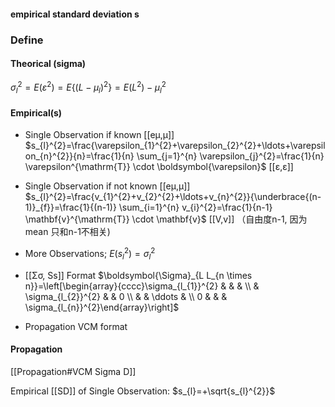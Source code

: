 #### empirical standard deviation s
### Define
 
 #### Theorical (sigma)
$\sigma_{l}^{2}=E\left(\varepsilon^{2}\right)=E\left\{\left(L-\mu_{l}\right)^{2}\right\}=E\left(L^{2}\right)-\mu_{l}^{2}$


#### Empirical(s)
 
- Single Observation if known [[eμ,μ]]
$s_{l}^{2}=\frac{\varepsilon_{1}^{2}+\varepsilon_{2}^{2}+\ldots+\varepsilon_{n}^{2}}{n}=\frac{1}{n} \sum_{j=1}^{n} \varepsilon_{j}^{2}=\frac{1}{n} \varepsilon^{\mathrm{T}} \cdot \boldsymbol{\varepsilon}$
[[ε,ε]]

- Single Observation if not known [[eμ,μ]]
$s_{l}^{2}=\frac{v_{1}^{2}+v_{2}^{2}+\ldots+v_{n}^{2}}{\underbrace{(n-1)}_{f}}=\frac{1}{(n-1)} \sum_{i=1}^{n} v_{i}^{2}=\frac{1}{n-1} \mathbf{v}^{\mathrm{T}} \cdot \mathbf{v}$
[[V,v]]
（自由度n-1, 因为 mean 只和n-1不相关)

- More Observations;
$E\left(s_{l}^{2}\right)=\sigma_{l}^{2}$

- [[Σσ, Ss]] Format
$\boldsymbol{\Sigma}_{L L_{n \times n}}=\left[\begin{array}{cccc}\sigma_{l_{1}}^{2} & & & \\ & \sigma_{l_{2}}^{2} & & 0 \\ & & \ddots & \\ 0 & & & \sigma_{l_{n}}^{2}\end{array}\right]$
- Propagation VCM format


#### Propagation
[[Propagation#VCM Sigma D]]

Empirical [[SD]] of Single Observation:
$s_{l}=+\sqrt{s_{l}^{2}}$